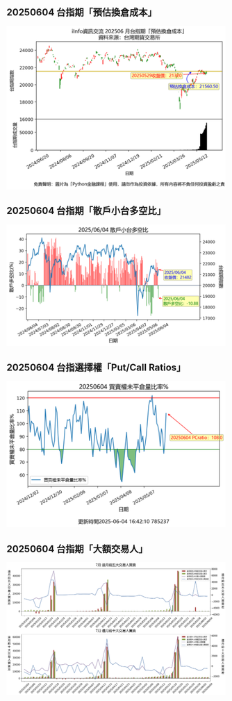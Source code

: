 ## 20250604 台指期「預估換倉成本」
![](images/txfcost.png)

## 20250604 台指期「散戶小台多空比」
![](images/bbiri.png)

## 20250604 台指選擇權「Put/Call Ratios」
![](images/pcratio.png)

## 20250604 台指期「大額交易人」
![](images/blocktrade.png)

